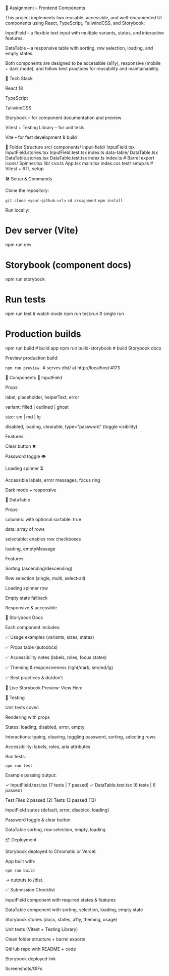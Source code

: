 📖 Assignment – Frontend Components

This project implements two reusable, accessible, and well-documented UI components using React, TypeScript, TailwindCSS, and Storybook:

InputField – a flexible text input with multiple variants, states, and interactive features.

DataTable – a responsive table with sorting, row selection, loading, and empty states.

Both components are designed to be accessible (a11y), responsive (mobile + dark mode), and follow best practices for reusability and maintainability.

🚀 Tech Stack

React 18

TypeScript

TailwindCSS

Storybook – for component documentation and preview

Vitest + Testing Library – for unit tests

Vite – for fast development & build

📂 Folder Structure
src/
  components/
    input-field/
      InputField.tsx
      InputField.stories.tsx
      InputField.test.tsx
      index.ts
    data-table/
      DataTable.tsx
      DataTable.stories.tsx
      DataTable.test.tsx
      index.ts
    index.ts        # Barrel export
  icons/
    Spinner.tsx
  lib/
    cva.ts
  App.tsx
  main.tsx
  index.css
test/
  setup.ts          # Vitest + RTL setup

🛠️ Setup & Commands

Clone the repository:

```git clone <your-github-url>```
```cd assignment```
```npm install```


Run locally:

# Dev server (Vite)
npm run dev

# Storybook (component docs)
npm run storybook

# Run tests
npm run test       # watch mode
npm run test:run   # single run

# Production builds
npm run build             # build app
npm run build-storybook   # build Storybook docs


Preview production build:

```npm run preview ```  # serves dist/ at http://localhost:4173

🧩 Components
🔹 InputField

Props:

label, placeholder, helperText, error

variant: filled | outlined | ghost

size: sm | md | lg

disabled, loading, clearable, type="password" (toggle visibility)

Features:

Clear button ✖

Password toggle 👁️

Loading spinner ⏳

Accessible labels, error messages, focus ring

Dark mode + responsive

🔹 DataTable

Props:

columns: with optional sortable: true

data: array of rows

selectable: enables row checkboxes

loading, emptyMessage

Features:

Sorting (ascending/descending)

Row selection (single, multi, select-all)

Loading spinner row

Empty state fallback

Responsive & accessible

📖 Storybook Docs

Each component includes:

✅ Usage examples (variants, sizes, states)

✅ Props table (autodocs)

✅ Accessibility notes (labels, roles, focus states)

✅ Theming & responsiveness (light/dark, sm/md/lg)

✅ Best practices & do/don’t

📍 Live Storybook Preview: View Here

🧪 Testing

Unit tests cover:

Rendering with props

States: loading, disabled, error, empty

Interactions: typing, clearing, toggling password, sorting, selecting rows

Accessibility: labels, roles, aria attributes

Run tests:

```npm run test```


Example passing output:

✓ InputField.test.tsx (7 tests | 7 passed)
✓ DataTable.test.tsx (6 tests | 6 passed)

Test Files  2 passed (2)
Tests       13 passed (13)



InputField states (default, error, disabled, loading)

Password toggle & clear button

DataTable sorting, row selection, empty, loading

📦 Deployment

Storybook deployed to Chromatic or Vercel.

App built with:

```npm run build```


→ outputs to /dist.

✅ Submission Checklist

 InputField component with required states & features

 DataTable component with sorting, selection, loading, empty state

 Storybook stories (docs, states, a11y, theming, usage)

 Unit tests (Vitest + Testing Library)

 Clean folder structure + barrel exports

 GitHub repo with README + code

 Storybook deployed link

 Screenshots/GIFs
